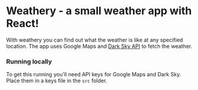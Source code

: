 # Weathery - a small weather app with React!

With weathery you can find out what the weather is like at any specified location. The app uses Google Maps and [Dark Sky API](https://darksky.net/dev) to fetch the weather.

### Running locally

To get this running you'll need API keys for Google Maps and Dark Sky. Place them in a keys file in the `src` folder.
